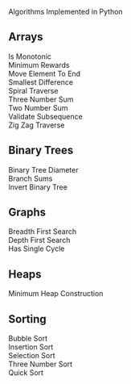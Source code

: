 Algorithms Implemented in Python  

## Arrays  
Is Monotonic  
Minimum Rewards  
Move Element To End  
Smallest Difference  
Spiral Traverse  
Three Number Sum  
Two Number Sum  
Validate Subsequence  
Zig Zag Traverse    

## Binary Trees  
Binary Tree Diameter  
Branch Sums  
Invert Binary Tree  

## Graphs  
Breadth First Search  
Depth First Search  
Has Single Cycle  

## Heaps  
Minimum Heap Construction  

## Sorting  
Bubble Sort  
Insertion Sort  
Selection Sort  
Three Number Sort  
Quick Sort  
